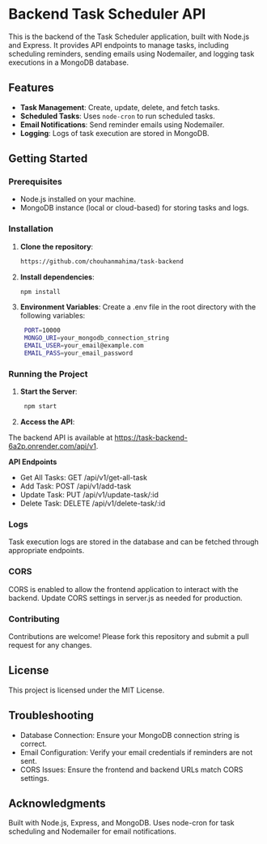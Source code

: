 # Backend Task Scheduler API

This is the backend of the Task Scheduler application, built with Node.js and Express. It provides API endpoints to manage tasks, including scheduling reminders, sending emails using Nodemailer, and logging task executions in a MongoDB database.

## Features

- **Task Management**: Create, update, delete, and fetch tasks.
- **Scheduled Tasks**: Uses `node-cron` to run scheduled tasks.
- **Email Notifications**: Send reminder emails using Nodemailer.
- **Logging**: Logs of task execution are stored in MongoDB.

## Getting Started

### Prerequisites

- Node.js installed on your machine.
- MongoDB instance (local or cloud-based) for storing tasks and logs.

### Installation

1. **Clone the repository**:
   ```bash
   https://github.com/chouhanmahima/task-backend
   ```

2. **Install dependencies**:
    ```bash 
    npm install
     ```
3. **Environment Variables**: Create a .env file in the root directory with the following variables:
    ```bash   
     PORT=10000
     MONGO_URI=your_mongodb_connection_string
     EMAIL_USER=your_email@example.com
     EMAIL_PASS=your_email_password
    ```

###    Running the Project
 1. **Start the Server**:
    ```bash  
     npm start
    ```
 2. **Access the API**:

The backend API is available at https://task-backend-6a2p.onrender.com/api/v1.

**API Endpoints**
- Get All Tasks: GET /api/v1/get-all-task
- Add Task: POST /api/v1/add-task
- Update Task: PUT /api/v1/update-task/:id
- Delete Task: DELETE /api/v1/delete-task/:id   

### Logs 
Task execution logs are stored in the database and can be fetched through appropriate endpoints.

### CORS
CORS is enabled to allow the frontend application to interact with the backend. Update CORS settings in server.js as needed for production.

### Contributing
Contributions are welcome! Please fork this repository and submit a pull request for any changes.

## License
This project is licensed under the MIT License.

## Troubleshooting
- Database Connection: Ensure your MongoDB connection string is correct.
- Email Configuration: Verify your email credentials if reminders are not sent.
- CORS Issues: Ensure the frontend and backend URLs match CORS settings.
 
## Acknowledgments

Built with Node.js, Express, and MongoDB.
Uses node-cron for task scheduling and Nodemailer for email notifications.



